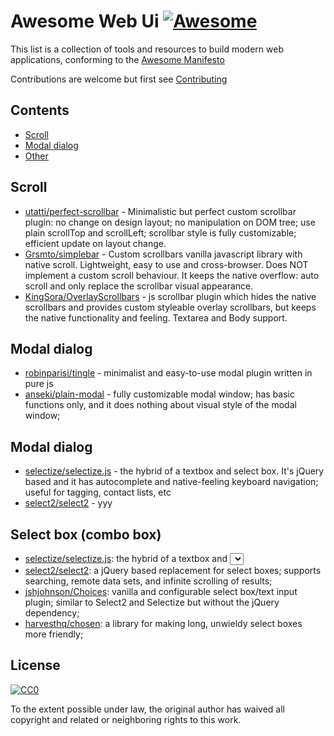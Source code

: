 # Awesome Web Ui [![Awesome](https://cdn.rawgit.com/sindresorhus/awesome/d7305f38d29fed78fa85652e3a63e154dd8e8829/media/badge.svg)](https://github.com/sindresorhus/awesome)

This list is a collection of tools and resources to build modern web applications, conforming to the [Awesome Manifesto](https://github.com/sindresorhus/awesome/blob/master/awesome.md)

Contributions are welcome but first see [Contributing](#contributing)

## Contents

- [Scroll](#scroll)
- [Modal dialog](#modal-dialog)
- [Other](#other)


## Scroll

- [utatti/perfect-scrollbar](https://github.com/utatti/perfect-scrollbar) - Minimalistic but perfect custom scrollbar plugin: no change on design layout; no manipulation on DOM tree; use plain scrollTop and scrollLeft; scrollbar style is fully customizable; efficient update on layout change.
- [Grsmto/simplebar](https://github.com/Grsmto/simplebar) - Custom scrollbars vanilla javascript library with native scroll. Lightweight, easy to use and cross-browser. Does NOT implement a custom scroll behaviour. It keeps the native overflow: auto scroll and only replace the scrollbar visual appearance.
- [KingSora/OverlayScrollbars](https://github.com/KingSora/OverlayScrollbars) - js scrollbar plugin which hides the native scrollbars and provides custom styleable overlay scrollbars, but keeps the native functionality and feeling. Textarea and Body support.



## Modal dialog

- [robinparisi/tingle](https://github.com/robinparisi/tingle) - minimalist and easy-to-use modal plugin written in pure js
- [anseki/plain-modal](https://github.com/anseki/plain-modal) - fully customizable modal window; has basic functions only, and it does nothing about visual style of the modal window;



## Modal dialog

- [selectize/selectize.js](https://github.com/selectize/selectize.js) - the hybrid of a textbox and select box. It's jQuery based and it has autocomplete and native-feeling keyboard navigation; useful for tagging, contact lists, etc
- [select2/select2](https://github.com/select2/select2) - yyy



## Select box (combo box)

- [selectize/selectize.js](https://github.com/selectize/selectize.js): the hybrid of a textbox and <select> box. It's jQuery based and it has autocomplete and native-feeling keyboard navigation; useful for tagging, contact lists, etc;
- [select2/select2](https://github.com/select2/select2): a jQuery based replacement for select boxes; supports searching, remote data sets, and infinite scrolling of results;
- [jshjohnson/Choices](https://github.com/jshjohnson/Choices): vanilla and configurable select box/text input plugin; similar to Select2 and Selectize but without the jQuery dependency;
- [harvesthq/chosen](https://github.com/harvesthq/chosen): a library for making long, unwieldy select boxes more friendly;



## License

[![CC0](http://mirrors.creativecommons.org/presskit/buttons/88x31/svg/cc-zero.svg)](https://creativecommons.org/publicdomain/zero/1.0/)

To the extent possible under law, the original author has waived all copyright and related or neighboring rights to this work.

